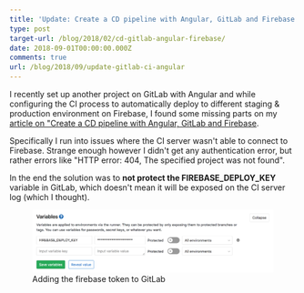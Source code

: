 ```yaml
---
title: 'Update: Create a CD pipeline with Angular, GitLab and Firebase'
type: post
target-url: /blog/2018/02/cd-gitlab-angular-firebase/
date: 2018-09-01T00:00:00.000Z
comments: true
url: /blog/2018/09/update-gitlab-ci-angular
---
```


I recently set up another project on GitLab with Angular and while configuring the CI process to automatically deploy to different staging & production environment on Firebase, I found some missing parts on my [article on "Create a CD pipeline with Angular, GitLab and Firebase](/blog/2018/02/cd-gitlab-angular-firebase/).

Specifically I run into issues where the CI server wasn't able to connect to Firebase. Strange enough however I didn't get any authentication error, but rather errors like "HTTP error: 404, The specified project was not found".

In the end the solution was to **not protect the FIREBASE_DEPLOY_KEY** variable in GitLab, which doesn't mean it will be exposed on the CI server log (which I thought).

<figure class="image--medium">
  <img src="/blog/assets/imgs/cd-gitlab-firebase/gitlab-variables-protect.png">
  <figcaption>Adding the firebase token to GitLab</figcaption>
</figure>
